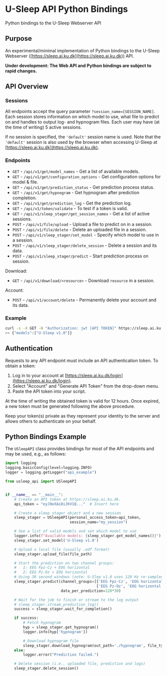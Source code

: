 # U-Sleep API Python Bindings
Python bindings to the U-Sleep Webserver API


## Purpose
An experimental/minimal implementation of Python bindings to the U-Sleep Webserver ([https://sleep.ai.ku.dk](https://sleep.ai.ku.dk)) API.

**Under development: The Web API and Python bindings are subject to rapid changes.**

## API Overview

### Sessions

All endpoints accept the query parameter `?session_name=[SESSION_NAME]`. Each session stores information on which model to use, what file to predict on and handles to output log- and hypnogram files.
Each user may have (at the time of writing) 5 active sessions.

If no session is specified, the `'default'` session name is used. Note that the `'default'` session is also used by the browser when accessing U-Sleep at [https://sleep.ai.ku.dk](https://sleep.ai.ku.dk).

### Endpoints

- `GET` - `/api/v1/get/model_names` - Get a list of available models.
- `GET` - `/api/v1/get/configuration_options` - Get configuration options for model & file.
- `GET` - `/api/v1/get/prediction_status` - Get prediction process status.
- `GET` - `/api/v1/get/hypnogram` - Get hypnogram after prediction completion.
- `GET` - `/api/v1/get/prediction_log` - Get the prediction log.
- `GET` - `/api/v1/token/validate` - To test if a token is valid.
- `GET` - `/api/v1/sleep_stager/get_session_names` - Get a list of active sessions.
- `POST` - `/api/v1/file/upload` - Upload a file to predict on in a session.
- `POST` - `/api/v1/file/delete` - Delete an uploaded file in a session.
- `POST` - `/api/v1/sleep_stager/set_model` - Specify which model to use in a session.
- `POST` - `/api/v1/sleep_stager/delete_session` - Delete a session and its data.
- `POST` - `/api/v1/sleep_stager/predict` - Start prediction process on session.

Download:

- `GET` - `/api/v1/download/<resource>` - Download `resource` in a session.

Account:

- `POST` - `/api/v1/account/delete` - Permanently delete your account and its data. 

### Example

```bash
curl -s -X GET -H "Authorization: jwt [API TOKEN]" https://sleep.ai.ku.dk/api/v1/get/model_names
>> {"models":["U-Sleep v1.0"]}
```


## Authentication
Requests to any API endpoint must include an API authentication token. To obtain a token:

1. Log in to your account at [https://sleep.ai.ku.dk/login](https://sleep.ai.ku.dk/login).
2. Select "Account" and "Generate API Token" from the drop-down menu.
3. Paste the API token into your script.

At the time of writing the obtained token is valid for 12 hours. Once expired, a new token must be generated following the above procedure.

Keep your token(s) private as they represent your identity to the server and allows others to authenticate on your behalf.

## Python Bindings Example

The `USleepAPI` class provides bindings for most of the API endpoints and may be used, e.g., as follows:

```python
import logging
logging.basicConfig(level=logging.INFO)
logger = logging.getLogger("api_example")

from usleep_api import USleepAPI


if __name__ == "__main__":
    # Create an API token at https://sleep.ai.ku.dk.
    api_token = "eyJ0eXAiOiJKV1Q..."  # Insert here

    # Create a sleep stager object and a new session
    sleep_stager = USleepAPI(personal_access_token=api_token,
                             session_name="my_session")

    # See a list of valid models and set which model to use
    logger.info(f"Available models: {sleep_stager.get_model_names()}")
    sleep_stager.set_model('U-Sleep v1.0')

    # Upload a local file (usually .edf format)
    sleep_stager.upload_file(file_path)

    # Start the prediction on two channel groups:
    #   1: EEG Fpz-Cz + EOG horizontal
    #   2: EEG Pz-Oz + EOG horizontal
    # Using 30 second windows (note: U-Slep v1.0 uses 128 Hz re-sampled signals)
    sleep_stager.predict(channel_groups=[['EEG Fpz-Cz', 'EOG horizontal'],
                                         ['EEG Pz-Oz', 'EOG horizontal']],
                         data_per_prediction=128*30)

    # Wait for the job to finish or stream to the log output
    # sleep_stager.stream_prediction_log()
    success = sleep_stager.wait_for_completion()

    if success:
        # Fetch hypnogram
        hyp = sleep_stager.get_hypnogram()
        logger.info(hyp['hypnogram'])

        # Download hypnogram file
        sleep_stager.download_hypnogram(out_path='./hypnogram', file_type='tsv')
    else:
        logger.error("Prediction failed.")

    # Delete session (i.e., uploaded file, prediction and logs)
    sleep_stager.delete_session()
```